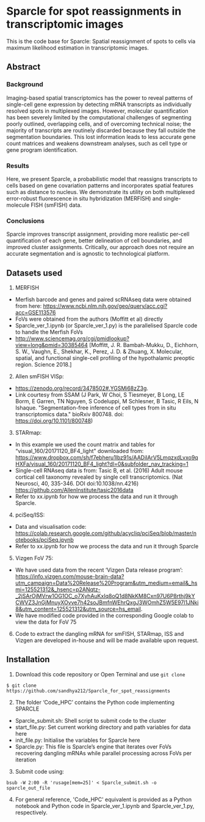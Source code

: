 # Sparcle for spot reassignments in transcriptomic images
This is the code base for Sparcle: Spatial reassignment of spots to cells via maximum likelihood estimation in transcriptomic images.

## Abstract

### Background
Imaging-based spatial transcriptomics has the power to reveal patterns of single-cell gene expression by detecting mRNA transcripts as individually resolved spots in multiplexed images. However, molecular quantification has been severely limited by the computational challenges of segmenting poorly outlined, overlapping cells, and of overcoming technical noise; the majority of transcripts are routinely discarded because they fall outside the segmentation boundaries. This lost information leads to less accurate gene count matrices and weakens downstream analyses, such as cell type or gene program identification. 
### Results
Here, we present Sparcle, a probabilistic model that reassigns transcripts to cells based on gene covariation patterns and incorporates spatial features such as distance to nucleus. We demonstrate its utility on both multiplexed error-robust fluorescence in situ hybridization (MERFISH) and single-molecule FISH (smFISH) data. 
### Conclusions
Sparcle improves transcript assignment, providing more realistic per-cell quantification of each gene, better delineation of cell boundaries, and improved cluster assignments. Critically, our approach does not require an accurate segmentation and is agnostic to technological platform.

## Datasets used 

1. MERFISH 
  - Merfish barcode and genes and paired scRNAseq data were obtained from here: https://www.ncbi.nlm.nih.gov/geo/query/acc.cgi?acc=GSE113576
  - FoVs were obtained from the authors (Moffitt et al) directly
  - Sparcle_ver_1.ipynb (or Sparcle_ver_1.py) is the parallelised Sparcle code to handle the Merfish FoVs
  - http://www.sciencemag.org/cgi/pmidlookup?view=long&pmid=30385464
  [Moffitt, J. R. Bambah-Mukku, D., Eichhorn, S. W., Vaughn, E., Shekhar, K., Perez, J. D. & Zhuang, X. Molecular, spatial, and functional single-cell profiling of the hypothalamic preoptic region. Science 2018.]


2. Allen smFISH VISp: 
 - https://zenodo.org/record/3478502#.YGSMi68zZ3g. 
 - Link courtesy from SSAM (J Park, W Choi, S Tiesmeyer, B Long, LE Borm, E Garren, TN Nguyen, S Codeluppi, M Schlesner, B Tasic, R Eils, N Ishaque. "Segmentation-free inference of cell types from in situ transcriptomics data." bioRxiv 800748. doi: https://doi.org/10.1101/800748)

3. STARmap: 
 - In this example we used the count matrix and tables for “visual_160/20171120_BF4_light" downloaded from: https://www.dropbox.com/sh/f7ebheru1lbz91s/AADiIArV5LmqzxdLvxo9qHXFa/visual_160/20171120_BF4_light?dl=0&subfolder_nav_tracking=1
 - Single-cell RNAseq data is from: Tasic B, et al. (2016) Adult mouse cortical cell taxonomy revealed by single cell transcriptomics.
(Nat Neurosci, 40, 335-346. DOI doi:10.1038/nn.4216) https://github.com/AllenInstitute/tasic2016data
 - Refer to xx.ipynb for how we process the data and run it through Sparcle. 

4. pciSeq/ISS: 
 - Data and visualisation code: https://colab.research.google.com/github/acycliq/pciSeq/blob/master/notebooks/pciSeq.ipynb
 - Refer to xx.ipynb for how we process the data and run it through Sparcle

5. Vizgen FoV 75: 
 - We have used data from the recent ‘Vizgen Data release program’: https://info.vizgen.com/mouse-brain-data?utm_campaign=Data%20Release%20Program&utm_medium=email&_hsmi=125521312&_hsenc=p2ANqtz-_2jSArOjMVrw1OG1OC_o7XyhAuKxIq8oQ1d8NkKM8Cxn97U6P8rthj9kYCWVZ3JnGjMnuyXOvve7h42soJBmfnWEhrQxgJ3WOmhZ5W5E97l1JNki8&utm_content=125521312&utm_source=hs_email. 
- We have modified code provided in the corresponding Google colab to view the data for FoV 75

6. Code to extract the dangling mRNA for smFISH, STARmap, ISS and Vizgen are developed in-house and will be made available upon request.

## Installation

1. Download this code repository or Open Terminal and use `git clone`

 `$ git clone https://github.com/sandhya212/Sparcle_for_spot_reassignments`

2. The folder ‘Code_HPC’ contains the Python code implementing SPARCLE

* Sparcle_submit.sh: Shell script to submit code to the cluster
* start_file.py: Set current working directory and path variables for data here
* init_file.py: Initialise the variables for Sparcle here
* Sparcle.py: This file is Sparcle’s engine that iterates over FoVs recovering dangling mRNAs while parallel processing across FoVs per iteration

3. Submit code using: 

`
bsub -W 2:00 -R 'rusage[mem=25]' < Sparcle_submit.sh -o sparcle_out_file
`

4. For general reference, 'Code_HPC' equivalent is provided as a Python notebook and Python code in Sparcle_ver_1.ipynb and Sparcle_ver_1.py, respectively.

